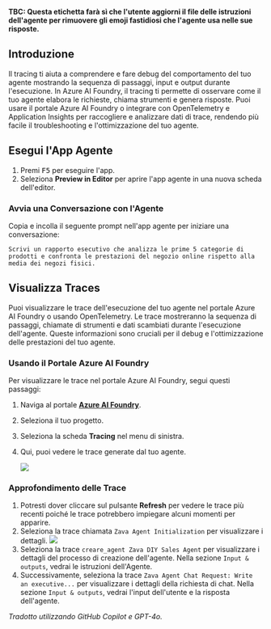 **TBC: Questa etichetta farà sì che l'utente aggiorni il file delle istruzioni dell'agente per rimuovere gli emoji fastidiosi che l'agente usa nelle sue risposte.**

## Introduzione

Il tracing ti aiuta a comprendere e fare debug del comportamento del tuo agente mostrando la sequenza di passaggi, input e output durante l'esecuzione. In Azure AI Foundry, il tracing ti permette di osservare come il tuo agente elabora le richieste, chiama strumenti e genera risposte. Puoi usare il portale Azure AI Foundry o integrare con OpenTelemetry e Application Insights per raccogliere e analizzare dati di trace, rendendo più facile il troubleshooting e l'ottimizzazione del tuo agente.

<!-- ## Lab Exercise

=== "Python"

      1. Open the `app.py` file.
      2. Change the `AZURE_TELEMETRY_ENABLED` variable to `True` to enable tracing:

         ```python
         AZURE_TELEMETRY_ENABLED = True
         ```

        !!! info "Note"
            This setting enables telemetry for your agent. In the `initialize` function in `app.py`, the telemetry client is configured to send data to Azure Monitor.

            ```python
             if AZURE_TELEMETRY_ENABLED:
                 configure_azure_monitor(connection_string=await self.project_client.telemetry.get_connection_string())
            ```         

=== "C#"

      tbd -->

## Esegui l'App Agente

1. Premi <kbd>F5</kbd> per eseguire l'app.
2. Seleziona **Preview in Editor** per aprire l'app agente in una nuova scheda dell'editor.

### Avvia una Conversazione con l'Agente

Copia e incolla il seguente prompt nell'app agente per iniziare una conversazione:

```plaintext
Scrivi un rapporto esecutivo che analizza le prime 5 categorie di prodotti e confronta le prestazioni del negozio online rispetto alla media dei negozi fisici.
```

## Visualizza Traces

Puoi visualizzare le trace dell'esecuzione del tuo agente nel portale Azure AI Foundry o usando OpenTelemetry. Le trace mostreranno la sequenza di passaggi, chiamate di strumenti e dati scambiati durante l'esecuzione dell'agente. Queste informazioni sono cruciali per il debug e l'ottimizzazione delle prestazioni del tuo agente.

### Usando il Portale Azure AI Foundry

Per visualizzare le trace nel portale Azure AI Foundry, segui questi passaggi:

1. Naviga al portale **[Azure AI Foundry](https://ai.azure.com/)**.
2. Seleziona il tuo progetto.
3. Seleziona la scheda **Tracing** nel menu di sinistra.
4. Qui, puoi vedere le trace generate dal tuo agente.

   ![](media/ai-foundry-tracing.png)

### Approfondimento delle Trace

1. Potresti dover cliccare sul pulsante **Refresh** per vedere le trace più recenti poiché le trace potrebbero impiegare alcuni momenti per apparire.
2. Seleziona la trace chiamata `Zava Agent Initialization` per visualizzare i dettagli.
   ![](media/ai-foundry-trace-agent-init.png)
3. Seleziona la trace `creare_agent Zava DIY Sales Agent` per visualizzare i dettagli del processo di creazione dell'agente. Nella sezione `Input & outputs`, vedrai le istruzioni dell'Agente.
4. Successivamente, seleziona la trace `Zava Agent Chat Request: Write an executive...` per visualizzare i dettagli della richiesta di chat. Nella sezione `Input & outputs`, vedrai l'input dell'utente e la risposta dell'agente.

<!-- https://learn.microsoft.com/en-us/azure/ai-foundry/how-to/continuous-evaluation-agents -->

*Tradotto utilizzando GitHub Copilot e GPT-4o.*
